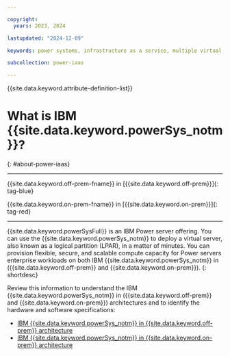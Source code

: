 ```yaml
---

copyright:
  years: 2023, 2024

lastupdated: "2024-12-09"

keywords: power systems, infrastructure as a service, multiple virtual servers, hybrid cloud environment, linux, aix, ibm i,

subcollection: power-iaas

---
```


{{site.data.keyword.attribute-definition-list}}


# What is IBM {{site.data.keyword.powerSys_notm}}?
{: #about-power-iaas}

---

{{site.data.keyword.off-prem-fname}} in [{{site.data.keyword.off-prem}}]{: tag-blue}




{{site.data.keyword.on-prem-fname}} in [{{site.data.keyword.on-prem}}]{: tag-red}




---


{{site.data.keyword.powerSysFull}} is an IBM Power server offering. You can use the {{site.data.keyword.powerSys_notm}} to deploy a virtual server, also known as a logical partition (LPAR), in a matter of minutes. You can provision flexible, secure, and scalable compute capacity for Power servers enterprise workloads on both IBM {{site.data.keyword.powerSys_notm}} in ({{site.data.keyword.off-prem}} and {{site.data.keyword.on-prem}}).
{: shortdesc}

Review this information to understand the IBM {{site.data.keyword.powerSys_notm}} in ({{site.data.keyword.off-prem}} and {{site.data.keyword.on-prem}}) architectures and to identify the hardware and software specifications:

* [IBM {{site.data.keyword.powerSys_notm}} in {{site.data.keyword.off-prem}} architecture](/docs/power-iaas?topic=power-iaas-on-cloud-architecture)
* [IBM {{site.data.keyword.powerSys_notm}} in {{site.data.keyword.on-prem}} architecture](/docs/power-iaas?topic=power-iaas-private-cloud-architecture)
